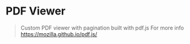 # PDF Viewer

> Custom PDF viewer with pagination built with pdf.js
 For more info https://mozilla.github.io/pdf.js/
